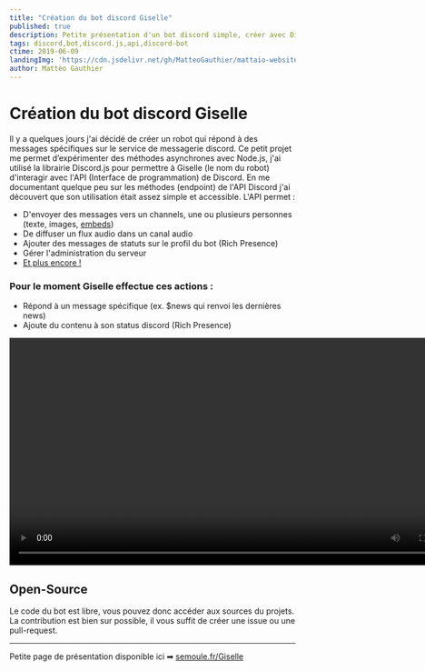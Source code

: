 ```yaml
---
title: "Création du bot discord Giselle"
published: true
description: Petite présentation d'un bot discord simple, créer avec Discord.js
tags: discord,bot,discord.js,api,discord-bot
ctime: 2019-06-09
landingImg: 'https://cdn.jsdelivr.net/gh/MatteoGauthier/mattaio-website@master/assets/images/blog/Creation-du-bot-discord-Giselle.jpg'
author: Mattèo Gauthier
---
```

# Création du bot discord Giselle

Il y a quelques jours j'ai décidé de créer un robot qui répond à des messages spécifiques sur le service de messagerie discord. Ce petit projet me permet d’expérimenter  des méthodes asynchrones avec Node.js, j'ai utilisé la librairie Discord.js pour permettre à Giselle (le nom du robot) d'interagir avec l'API (Interface de programmation) de Discord. En me documentant quelque peu sur les méthodes (endpoint) de l'API Discord j'ai découvert que son utilisation était assez simple et accessible. L'API permet :

- D'envoyer des messages vers un channels, une ou plusieurs personnes (texte, images, [embeds](https://discordapp.com/developers/docs/resources/channel#embed-object))
- De diffuser un flux audio dans un canal audio
- Ajouter des messages de statuts sur le profil du bot (Rich Presence)
- Gérer l'administration du serveur
- [Et plus encore !](https://discordapp.com/developers/docs/)

### Pour le moment Giselle effectue ces actions :

- Répond à un message spécifique (ex. $news qui renvoi les dernières news)
- Ajoute du contenu à son status discord (Rich Presence)

<video controls width="800">
    <source src="https://semoule.fr/Giselle/res/DiscordDemo.mp4"
            type="video/mp4">
</video>

## Open-Source

Le code du bot est libre, vous pouvez donc accéder aux sources du projets. La contribution est bien sur possible, il vous suffit de créer une issue ou une pull-request.

---

Petite page de présentation disponible ici ➡ [semoule.fr/Giselle](https://semoule.fr/Giselle)
